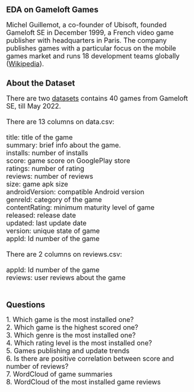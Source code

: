 ## EDA on Gameloft Games

<span style="font-size:18px;">Michel Guillemot, a co-founder of Ubisoft, founded Gameloft SE in December 1999, a French video game publisher with headquarters in Paris. The company publishes games with a particular focus on the mobile games market and runs 18 development teams globally ([Wikipedia](https://en.wikipedia.org/wiki/Gameloft)).</span> 

## About the Dataset

<span style="font-size:18px;">There are two [datasets](https://www.kaggle.com/datasets/azminetoushikwasi/gameloft-android-games-collection-2022) contains 40 games from Gameloft SE, till May 2022. <br/><br/>There are 13 columns on data.csv:<br/><br/>title: title of the game<br/>summary: brief info about the game.<br/>installs: number of installs<br/>score: game score on GooglePlay store<br/>ratings: number of rating<br/>reviews: number of reviews<br/>size: game apk size<br/>androidVersion: compatible Android version<br/>genreId: category of the game<br/>contentRating: minimum maturity level of game<br/>released: release date<br/>updated: last update date<br/>version: unique state of game<br/>appId: Id number of the game<br/><br/> There are 2 columns on reviews.csv:<br/><br/>appId: Id number of the game<br/>reviews: user reviews about the game<br/><br/></span> 

## Questions

<span style="font-size:18px;">1. Which game is the most installed one?<br/></span> 
<span style="font-size:18px;">2. Which game is the highest scored one?<br/></span> 
<span style="font-size:18px;">3. Which genre is the most installed one?<br/></span> 
<span style="font-size:18px;">4. Which rating level is the most installed one?<br/></span> 
<span style="font-size:18px;">5. Games publishing and update trends<br/></span> 
<span style="font-size:18px;">6. Is there are positive correlation between score and number of reviews?<br/></span> 
<span style="font-size:18px;">7. WordCloud of game summaries<br/></span> 
<span style="font-size:18px;">8. WordCloud of the most installed game reviews<br/><br/></span> 

